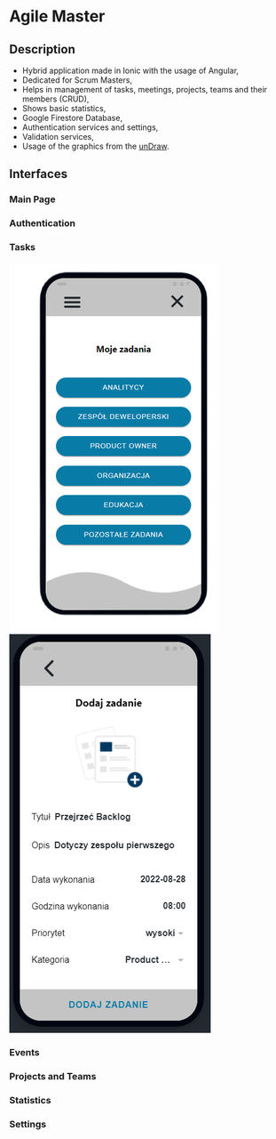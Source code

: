 # Agile Master
## Description
- Hybrid application made in Ionic with the usage of Angular,
- Dedicated for Scrum Masters,
- Helps in management of tasks, meetings, projects, teams and their members (CRUD),
- Shows basic statistics,
- Google Firestore Database,
- Authentication services and settings,
- Validation services,
- Usage of the graphics from the [unDraw](https://undraw.co/illustrations).

## Interfaces
### Main Page
### Authentication
### Tasks
![tasksButtons](https://github.com/KarolinaLewinska/AgileMaster/blob/master/Interfaces/tasksButtons.png)
![addTask](https://github.com/KarolinaLewinska/AgileMaster/blob/master/Interfaces/addTask.PNG)
### Events
### Projects and Teams
### Statistics
### Settings

